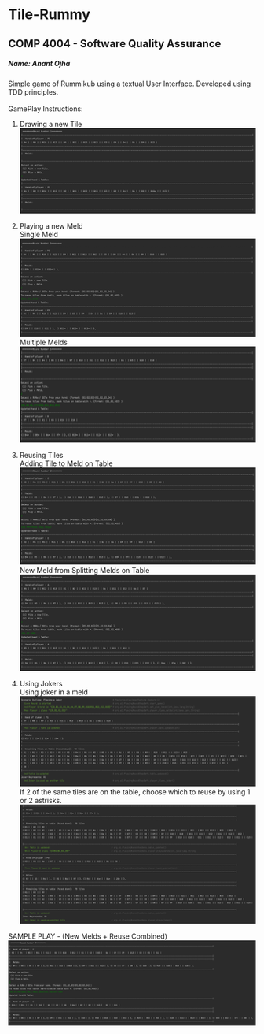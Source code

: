 # Tile-Rummy
## COMP 4004 - Software Quality Assurance 

##### **Name:**    *Anant Ojha*

Simple game of Rummikub using a textual User Interface.  Developed using TDD principles. 
<br>
<br>
GamePlay Instructions:


1. Drawing a new Tile <br>
![DrawingNewTile](src/Images/DrawNewTile.png)

2. Playing a new Meld <br>
Single Meld
   ![PlayingSingleMeld](src/Images/PlayingSingleMeld.png)
Multiple Melds
   ![PlayingMultipleMeld](src/Images/PlayingMultipleMelds.png)

3. Reusing Tiles <br>
Adding Tile to Meld on Table
   ![AddingTileToExistingMeld](src/Images/AddingTileToExistingMeld.png)
New Meld from Splitting Melds on Table
   ![SplittingMelds](src/Images/SplittingMelds.png)

4. Using Jokers <br>
Using joker in a meld
   ![JokerMeld](src/Images/JokerMeld.png)
If 2 of the same tiles are on the table, choose which to reuse by using 1 or 2 astrisks.
   ![Joker](src/Images/Joker.png)

SAMPLE PLAY - (New Melds + Reuse Combined)
![NewMeldReuseTiles](src/Images/NewMeldReuseTiles.png) 
   
